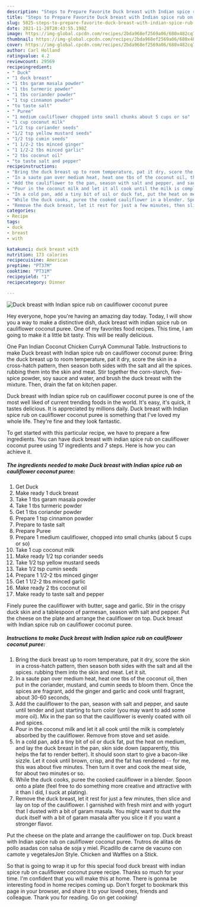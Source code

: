 ```yaml
---
description: "Steps to Prepare Favorite Duck breast with Indian spice rub on cauliflower coconut puree"
title: "Steps to Prepare Favorite Duck breast with Indian spice rub on cauliflower coconut puree"
slug: 5025-steps-to-prepare-favorite-duck-breast-with-indian-spice-rub-on-cauliflower-coconut-puree
date: 2021-11-28T20:43:55.198Z
image: https://img-global.cpcdn.com/recipes/2bda968ef2569a06/680x482cq70/duck-breast-with-indian-spice-rub-on-cauliflower-coconut-puree-recipe-main-photo.jpg
thumbnail: https://img-global.cpcdn.com/recipes/2bda968ef2569a06/680x482cq70/duck-breast-with-indian-spice-rub-on-cauliflower-coconut-puree-recipe-main-photo.jpg
cover: https://img-global.cpcdn.com/recipes/2bda968ef2569a06/680x482cq70/duck-breast-with-indian-spice-rub-on-cauliflower-coconut-puree-recipe-main-photo.jpg
author: Carl Holland
ratingvalue: 4.2
reviewcount: 29569
recipeingredient:
- " Duck"
- "1 duck breast"
- "1 tbs garam masala powder"
- "1 tbs turmeric powder"
- "1 tbs coriander powder"
- "1 tsp cinnamon powder"
- "to taste salt"
- " Puree"
- "1 medium cauliflower chopped into small chunks about 5 cups or so"
- "1 cup coconut milk"
- "1/2 tsp coriander seeds"
- "1/2 tsp yellow mustard seeds"
- "1/2 tsp cumin seeds"
- "1 1/2-2 tbs minced ginger"
- "1 1/2-2 tbs minced garlic"
- "2 tbs coconut oil"
- "to taste salt and pepper"
recipeinstructions:
- "Bring the duck breast up to room temperature, pat it dry, score the skin in a cross-hatch pattern, then season both sides with the salt and all the spices. rubbing them into the skin and meat. Let it sit."
- "In a saute pan over medium heat, heat one tbs of the coconut oil, then put in the coriander, mustard, and cumin seeds to bloom them. Once the spices are fragrant, add the ginger and garlic and cook until fragrant, about 30-60 seconds,"
- "Add the cauliflower to the pan, season with salt and pepper, and saute until tender and just starting to turn color (you may want to add some more oil). Mix in the pan so that the cauliflower is evenly coated with oil and spices."
- "Pour in the coconut milk and let it all cook until the milk is completely absorbed by the cauliflower. Remove from stove and set aside."
- "In a cold pan, add a tiny bit of oil or duck fat, put the heat on medium, and lay the duck breast in the pan, skin side down (apparently, this helps the fat to render better). It should soon start to give a bacon-like sizzle. Let it cook until brown, crisp, and the fat has rendered -- for me, this was about five minutes. Then turn it over and cook the meat side, for about two minutes or so."
- "While the duck cooks, puree the cooked cauliflower in a blender. Spoon onto a plate (feel free to do something more creative and attractive with it than I did, I suck at plating)."
- "Remove the duck breast, let it rest for just a few minutes, then slice and lay on top of the cauliflower. I garnished with fresh mint and with yogurt that I dusted with a bit of garam masala. You might want to dust the duck itself with a bit of garam masala after you slice it if you want a stronger flavor."
categories:
- Recipe
tags:
- duck
- breast
- with

katakunci: duck breast with 
nutrition: 173 calories
recipecuisine: American
preptime: "PT37M"
cooktime: "PT31M"
recipeyield: "1"
recipecategory: Dinner

---
```



![Duck breast with Indian spice rub on cauliflower coconut puree](https://img-global.cpcdn.com/recipes/2bda968ef2569a06/680x482cq70/duck-breast-with-indian-spice-rub-on-cauliflower-coconut-puree-recipe-main-photo.jpg)

Hey everyone, hope you're having an amazing day today. Today, I will show you a way to make a distinctive dish, duck breast with indian spice rub on cauliflower coconut puree. One of my favorites food recipes. This time, I am going to make it a little bit tasty. This will be really delicious.

One Pan Indian Coconut Chicken CurryA Communal Table. Instructions to make Duck breast with Indian spice rub on cauliflower coconut puree: Bring the duck breast up to room temperature, pat it dry, score the skin in a cross-hatch pattern, then season both sides with the salt and all the spices. rubbing them into the skin and meat. Stir together the corn-starch, five-spice powder, soy sauce and water, and brush the duck breast with the mixture. Then, drain the fat on kitchen paper.

Duck breast with Indian spice rub on cauliflower coconut puree is one of the most well liked of current trending foods in the world. It's easy, it's quick, it tastes delicious. It is appreciated by millions daily. Duck breast with Indian spice rub on cauliflower coconut puree is something that I've loved my whole life. They're fine and they look fantastic.


To get started with this particular recipe, we have to prepare a few ingredients. You can have duck breast with indian spice rub on cauliflower coconut puree using 17 ingredients and 7 steps. Here is how you can achieve it.

<!--inarticleads1-->

##### The ingredients needed to make Duck breast with Indian spice rub on cauliflower coconut puree:

1. Get  Duck
1. Make ready 1 duck breast
1. Take 1 tbs garam masala powder
1. Take 1 tbs turmeric powder
1. Get 1 tbs coriander powder
1. Prepare 1 tsp cinnamon powder
1. Prepare to taste salt
1. Prepare  Puree
1. Prepare 1 medium cauliflower, chopped into small chunks (about 5 cups or so)
1. Take 1 cup coconut milk
1. Make ready 1/2 tsp coriander seeds
1. Take 1/2 tsp yellow mustard seeds
1. Take 1/2 tsp cumin seeds
1. Prepare 1 1/2-2 tbs minced ginger
1. Get 1 1/2-2 tbs minced garlic
1. Make ready 2 tbs coconut oil
1. Make ready to taste salt and pepper


Finely puree the cauliflower with butter, sage and garlic. Stir in the crispy duck skin and a tablespoon of parmesan, season with salt and pepper. Put the cheese on the plate and arrange the cauliflower on top. Duck breast with Indian spice rub on cauliflower coconut puree. 

<!--inarticleads2-->

##### Instructions to make Duck breast with Indian spice rub on cauliflower coconut puree:

1. Bring the duck breast up to room temperature, pat it dry, score the skin in a cross-hatch pattern, then season both sides with the salt and all the spices. rubbing them into the skin and meat. Let it sit.
1. In a saute pan over medium heat, heat one tbs of the coconut oil, then put in the coriander, mustard, and cumin seeds to bloom them. Once the spices are fragrant, add the ginger and garlic and cook until fragrant, about 30-60 seconds,
1. Add the cauliflower to the pan, season with salt and pepper, and saute until tender and just starting to turn color (you may want to add some more oil). Mix in the pan so that the cauliflower is evenly coated with oil and spices.
1. Pour in the coconut milk and let it all cook until the milk is completely absorbed by the cauliflower. Remove from stove and set aside.
1. In a cold pan, add a tiny bit of oil or duck fat, put the heat on medium, and lay the duck breast in the pan, skin side down (apparently, this helps the fat to render better). It should soon start to give a bacon-like sizzle. Let it cook until brown, crisp, and the fat has rendered -- for me, this was about five minutes. Then turn it over and cook the meat side, for about two minutes or so.
1. While the duck cooks, puree the cooked cauliflower in a blender. Spoon onto a plate (feel free to do something more creative and attractive with it than I did, I suck at plating).
1. Remove the duck breast, let it rest for just a few minutes, then slice and lay on top of the cauliflower. I garnished with fresh mint and with yogurt that I dusted with a bit of garam masala. You might want to dust the duck itself with a bit of garam masala after you slice it if you want a stronger flavor.


Put the cheese on the plate and arrange the cauliflower on top. Duck breast with Indian spice rub on cauliflower coconut puree. Trutros de alitas de pollo asadas con salsa de soja y miel. Picadillo de carne de vacuno con camote y vegetalesJon Style. Chicken and Waffles on a Stick. 

So that is going to wrap it up for this special food duck breast with indian spice rub on cauliflower coconut puree recipe. Thanks so much for your time. I'm confident that you will make this at home. There is gonna be interesting food in home recipes coming up. Don't forget to bookmark this page in your browser, and share it to your loved ones, friends and colleague. Thank you for reading. Go on get cooking!
